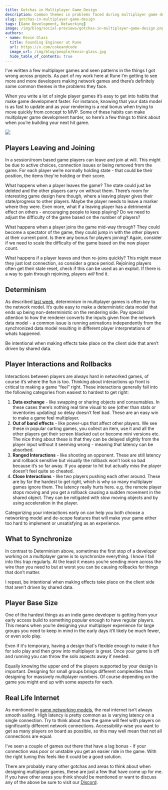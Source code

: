 ```yaml
---
title: Gotchas in Multiplayer Game Design  
description: Common themes in problems faced during multiplayer game design 
slug: gotchas-in-multiplayer-game-design 
tags: [Game Development, Networking]
image: /img/blog/social-previews/gotchas-in-multiplayer-game-design.png
authors:
- name: Kevin Glass 
  title: Founding Engineer at Rune  
  url: https://x.com/cokeandcode
  image_url: /img/blog/people/kevin-glass.jpg
  hide_table_of_contents: true
---
```


<head>
  <title>Gotchas in Multiplayer Game Design</title>
  <meta property="og:title" content="Gotchas in Multiplayer Game Design"/>
</head>

I’ve written a few multiplayer games and seen patterns in the things I got wrong across projects. As part of my work here at Rune I’m getting to see more and more developers making network games and there’s definitely some common themes in the problems they face.

When you write a lot of single player games it’s easy to get into habits that make game development faster. For instance, knowing that your data model is as fast to update and as your rendering is a real bonus when trying to move quickly from concept to MVP. Some of these habits can make multiplayer game development harder, so here’s a few things to think about when you’re building your next hit game.

![](/img/blog/social-previews/gotchas-in-multiplayer-game-design.png)

## Players Leaving and Joining

In a session/room based game players can leave and join at will. This might be due to active choices, connection issues or being removed from the game. For each player we’re normally holding state - that could be their position, the items they're holding or their score. 

What happens when a player leaves the game? The state could just be deleted and the other players carry on without them. There’s room for interesting game design here though, where a leaving player gives their state/progress to other players. Maybe the player needs to leave a marker where they were. Even more, what if a leaving player has a detrimental effect on others - encouraging people to keep playing? Do we need to adjust the difficulty of the game based on the number of players?

What happens when a player joins the game mid-way through? They could become a spectator of the game, they could jump in with the other players at their current point. Is there any bonus for players joining? Again, consider if we need to scale the difficulty of the game based on the new player count.

What happens if a player leaves and then re-joins quickly? This might mean they just lost connection, so consider a grace period. Rejoining players often get their state reset, check if this can be used as an exploit. If there is a way to gain through rejoining, players *will* find it.
 
## Determinism

As described [last week](https://developers.rune.ai/blog/making-js-deterministic-for-fun-and-glory), determinism in multiplayer games is often key to the network model. It’s quite easy to make a deterministic data model that ends up being non-deterministic on the rendering side. Pay special attention to how the renderer converts the inputs given from the network data model - a common issue is running animations independently from the synchronized data model resulting in different player interpretations of whats happened.

Be intentional when making effects take place on the client side that aren’t driven by shared data.

## Player Interactions and Rollbacks

Interactions between players are always hard in networked games, of course it’s where the fun is too. Thinking about interactions up front is critical to making a game “feel” right. These interactions generally fall into the following categories from easiest to hardest to get right:

1. **Data exchange** - like swapping or sharing objects and consumables. In these cases there’s nothing real time visual to see (other than stats or inventories updating) so delay doesn’t feel bad. These are an easy win to make a game feel multiplayer.
1. **Out of band effects** - like power-ups that affect other players. We see these in popular carting games, you collect an item, use it and all the other players get their screen blacked out or become mini versions etc. The nice thing about these is that they can be delayed slightly from the player input without it seeming wrong - meaning that latency can be absorbed. 
1. **Ranged Interactions** - like shooting an opponent. These are still latency and rollback sensitive but visually the rollback won’t look so bad because it’s so far away. If you appear to hit but actually miss the player doesn’t feel quite so cheated. 
1. **Close Interactions** - like two players pushing each other around. These are by far the hardest to get right, which is why so many multiplayer games ignore them. The latency really hurts here. e.g. the remote player stops moving and you get a rollback causing a sudden movement in the shared object. They can be mitigated with slow moving objects and by using acceleration in the player.

Categorizing your interactions early on can help you both choose a networking model and de-scope features that will make your game either too hard to implement or unsatisfying as an experience.

## What to Synchronize

In contrast to Determinism above, sometimes the first stop of a developer working on a multiplayer game is to synchronize everything. I know I fall into this trap regularly. At the least it means you’re sending more across the wire than you need to but at worst you can be causing rollbacks for things that don’t matter. 

I repeat, be intentional when making effects take place on the client side that aren’t driven by shared data.

## Player Base Size

One of the hardest things as an indie game developer is getting from your early access build to something popular enough to have regular players. This means when you’re designing your multiplayer experience for large groups you need to keep in mind in the early days it’ll likely be much fewer, or even solo play. 

Even if it's temporary, having a design that's flexible enough to make it fun for solo play and then grow into multiplayer is great. Once your game is off and running you can throw the solo aspects away if needed.

Equally knowing the upper end of the players supported by your design is important. Designing for small groups brings different complexities than designing for massively multiplayer numbers. Of course depending on the game you might end up with some aspects for each.

## Real Life Internet

As mentioned in [game networking models](https://developers.rune.ai/blog/modern-game-networking-models), the real internet isn’t always smooth sailing. High latency is pretty common as is varying latency on a single connection. Try to think about how the game will feel with players on significantly different network connections. Accessibility-wise you want to get as many players on board as possible, so this may well mean that not all connections are equal.

I’ve seen a couple of games out there that have a lag bonus - if your connection was poor or unstable you get an easier ride in the game. With the right tuning this feels like it could be a good solution.

There are probably many other gotchas and areas to think about when designing multiplayer games, these are just a few that have come up for me. If you have other areas you think should be mentioned or want to discuss any of the above be sure to visit our [Discord](https://discord.gg/dusk-devs). 
